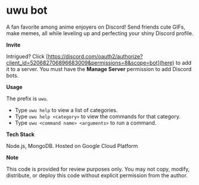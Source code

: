 # uwu bot

A fan favorite among anime enjoyers on Discord! Send friends cute GIFs, make memes, all while leveling up and perfecting your shiny Discord profile.

__**Invite**__

Intrigued? Click [https://discord.com/oauth2/authorize?client_id=520682706896683009&permissions=8&scope=bot](here) to add it to a server.
You must have the **Manage Server** permission to add Discord bots. 

__**Usage**__

The prefix is `uwu`.
- Type `uwu help` to view a list of categories. 
- Type `uwu help <category>` to view the commands for that category.
- Type `uwu <command name> <arguments>` to run a command.

__**Tech Stack**__

Node.js, MongoDB. Hosted on Google Cloud Platform

__**Note**__

This code is provided for review purposes only. You may not copy, modify, distribute, or deploy this code without explicit permission from the author.
